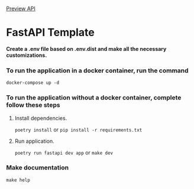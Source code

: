 [Preview API](https://profastcode.github.io/FastAPI_Template/docs/)

# FastAPI Template

**Create a .env file based on .env.dist and make all the necessary customizations.**

### To run the application in a docker container, run the command

`docker-compose up -d`

### To run the application without a docker container, complete follow these steps

1. Install dependencies.

    `poetry install` or `pip install -r requirements.txt`
2. Run application.

    `poetry run fastapi dev app` or `make dev`

### Make documentation

`make help`
